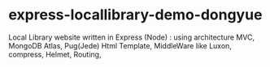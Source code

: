 # express-locallibrary-demo-dongyue
Local Library website written in Express (Node) : using architecture MVC, MongoDB Atlas, Pug(Jede) Html Template,  MiddleWare like Luxon, compress, Helmet, Routing,
